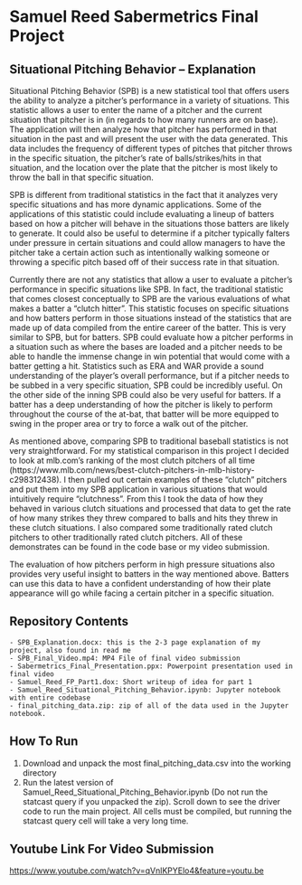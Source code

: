 # Samuel Reed Sabermetrics Final Project
                
## Situational Pitching Behavior – Explanation    ##         
<p>
Situational Pitching Behavior (SPB) is a new statistical tool that offers users the ability to analyze a pitcher’s performance in a variety of situations. This statistic allows a user to enter the name of a pitcher and the current situation that pitcher is in (in regards to how many runners are on base). The application will then analyze how that pitcher has performed in that situation in the past and will present the user with the data generated. This data includes the frequency of different types of pitches that pitcher throws in the specific situation, the pitcher’s rate of balls/strikes/hits in that situation, and the location over the plate that the pitcher is most likely to throw the ball in that specific situation.    
	</p>
	<p>
	SPB is different from traditional statistics in the fact that it analyzes very specific situations and has more dynamic applications. Some of the applications of this statistic could include evaluating a lineup of batters based on how a pitcher will behave in the situations those batters are likely to generate. It could also be useful to determine if a pitcher typically falters under pressure in certain situations and could allow managers to have the pitcher take a certain action such as intentionally walking someone or throwing a specific pitch based off of their success rate in that situation.       
	</p>
	<p>Currently there are not any statistics that allow a user to evaluate a pitcher’s performance in specific situations like SPB. In fact, the traditional statistic that comes closest conceptually to SPB are the various evaluations of what makes a batter a “clutch hitter”. This statistic focuses on specific situations and how batters perform in those situations instead of the statistics that are made up of data compiled from the entire career of the batter. This is very similar to SPB, but for batters. SPB could evaluate how a pitcher performs in a situation such as where the bases are loaded and a pitcher needs to be able to handle the immense change in win potential that would come with a batter getting a hit. Statistics such as ERA and WAR provide a sound understanding of the player’s overall performance, but if a pitcher needs to be subbed in a very specific situation, SPB could be incredibly useful. On the other side of the inning SPB could also be very useful for batters. If a batter has a deep understanding of how the pitcher is likely to perform throughout the course of the at-bat, that batter will be more equipped to swing in the proper area or try to force a walk out of the pitcher.  </p>    
	<p>
	As mentioned above, comparing SPB to traditional baseball statistics is not very straightforward. For my statistical comparison in this project I decided to look at mlb.com’s ranking of the most clutch pitchers of all time (https://www.mlb.com/news/best-clutch-pitchers-in-mlb-history-c298312438). I then pulled out certain examples of these “clutch” pitchers and put them into my SPB application in various situations that would intuitively require “clutchness”. From this I took the data of how they behaved in various clutch situations and processed that data to get the rate of how many strikes they threw compared to balls and hits they threw in these clutch situations. I also compared some traditionally rated clutch pitchers to other traditionally rated clutch pitchers. All of these demonstrates can be found in the code base or my video submission. 
	</p>
	<p>
	The evaluation of how pitchers perform in high pressure situations also provides very useful insight to batters in the way mentioned above. Batters can use this data to have a confident understanding of how their plate appearance will go while facing a certain pitcher in a specific situation. 
	</p>

## Repository Contents ##
	- SPB_Explanation.docx: this is the 2-3 page explanation of my project, also found in read me
	- SPB_Final_Video.mp4: MP4 File of final video submission
	- Sabermetrics_Final_Presentation.ppx: Powerpoint presentation used in final video
	- Samuel_Reed_FP_Part1.dox: Short writeup of idea for part 1
	- Samuel_Reed_Situational_Pitching_Behavior.ipynb: Jupyter notebook with entire codebase
	- final_pitching_data.zip: zip of all of the data used in the Jupyter notebook.


## How To Run ##    
  1) Download and unpack the most final_pitching_data.csv into the working directory
  2) Run the latest version of Samuel_Reed_Situational_Pitching_Behavior.ipynb (Do not run the statcast query if you unpacked the zip). Scroll down to see the driver code to run the main project. All cells must be compiled, but running the statcast query cell will take a very long time.
  

## Youtube Link For Video Submission #
 https://www.youtube.com/watch?v=qVnlKPYElo4&feature=youtu.be
